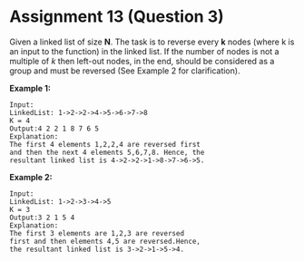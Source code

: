 # Assignment 13 (Question 3)

Given a linked list of size **N**. The task is to reverse every **k** nodes (where k is an input to the function) in the linked list. If the number of nodes is not a multiple of *k* then left-out nodes, in the end, should be considered as a group and must be reversed (See Example 2 for clarification).

**Example 1:**

```
Input:
LinkedList: 1->2->2->4->5->6->7->8
K = 4
Output:4 2 2 1 8 7 6 5
Explanation:
The first 4 elements 1,2,2,4 are reversed first
and then the next 4 elements 5,6,7,8. Hence, the
resultant linked list is 4->2->2->1->8->7->6->5.

```

**Example 2:**

```
Input:
LinkedList: 1->2->3->4->5
K = 3
Output:3 2 1 5 4
Explanation:
The first 3 elements are 1,2,3 are reversed
first and then elements 4,5 are reversed.Hence,
the resultant linked list is 3->2->1->5->4.
```